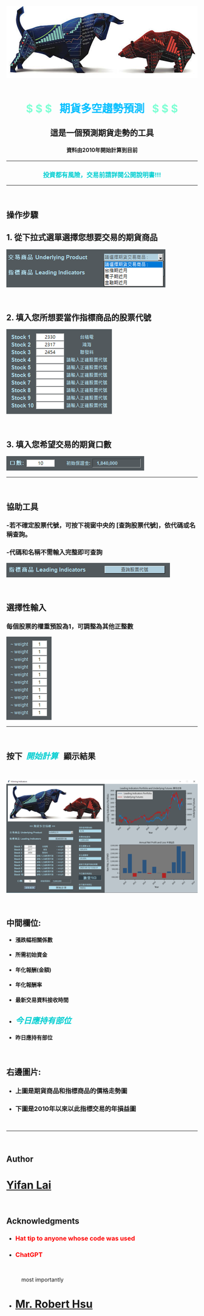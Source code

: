 

![Alt text](images/resized_bullbear7.jpg)
&nbsp; 
 

# <p align="center"> <span style="color: #7FFFD4;">$ $ $ &nbsp; </span> </span> <span style="color: #00BFFF;"> **期貨多空趨勢預測** </span> <span style="color: #7FFFD4;">&nbsp; $ $ $ </span> 
</p>

## <p align="center"> 這是一個預測期貨走勢的工具 </p>

#### <p align="center"> 資料由2010年開始計算到目前 </p>


***

### <p align="center"><span style="color: #00CED1;">投資都有風險，交易前請詳閱公開說明書!!!</span></p>


***
&nbsp; 
&nbsp; 

## **操作步驟**


## 1. 從下拉式選單選擇您想要交易的期貨商品
![Alt text](images/futures.png)

&nbsp; 

## 2. 填入您所想要當作指標商品的股票代號
![Alt text](images/stocks.png)

&nbsp; 

## 3. 填入您希望交易的期貨口數
![Alt text](images/numContracts.png)
***

&nbsp; 
&nbsp; 

## **協助工具**

### -若不確定股票代號，可按下視窗中央的 [查詢股票代號]，依代碼或名稱查詢。
### -代碼和名稱不需輸入完整即可查詢
![Alt text](images/codeSearch.png)

&nbsp;

## **選擇性輸入**

### 每個股票的權重預設為1，可調整為其他正整數
![Alt text](images/weights.png)

***

&nbsp;
&nbsp;

## 按下&nbsp; <span style="color: #00CED1;">**_開始計算_**</span> &nbsp; 顯示結果
&emsp;

![Alt text](images/demo_0512.png)

&emsp;
## **中間欄位:** 
- #### 漲跌幅相關係數
- #### 所需初始資金
- #### 年化報酬(金額)
- #### 年化報酬率
- #### 最新交易資料接收時間
- ##  <span style="color: #00CED1;">**_今日應持有部位_**</span>
- #### 昨日應持有部位

&emsp;
## **右邊圖片:**
- ### 上圖是期貨商品和指標商品的價格走勢圖
- ### 下圖是2010年以來以此指標交易的年損益圖

&emsp;
***

&emsp;
&emsp;

## **Author**



# <span style="color: #AFDCEC;">[**Yifan Lai**](https://github.com/Yifanaxan)</span>

&emsp;

## **Acknowledgments**

* ### <span style="color: red;">Hat tip to anyone whose code was used</span>
* ### <span style="color: red;">ChatGPT</span>
&emsp;

&nbsp; &nbsp; &nbsp; &nbsp; &nbsp; most importantly
* # <span style="color: red;">[**Mr. Robert Hsu**](https://github.com/roberthsu2003/)</span>